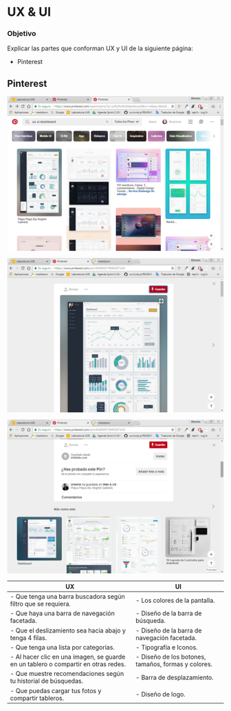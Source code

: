 # UX & UI

### Objetivo

Explicar las partes que conforman UX y UI de la siguiente página:

* Pinterest

## Pinterest

![Sin titulo](assets/images/pinterest-screenshot.png)

![Sin titulo](assets/images/pinterest-clic-screenshot.png)

![Sin titulo](assets/images/pinterest-recomendation-screenshot.png)

|             UX          |            UI          |
|-------------------------|------------------------|
|- Que tenga una barra buscadora según filtro que se requiera.|- Los colores de la pantalla.|
|- Que haya una barra de navegación facetada.                 |- Diseño de la barra de búsqueda.|
|- Que el deslizamiento sea hacia abajo y tenga 4 filas.      |- Diseño de la barra de navegación facetada.|
|- Que tenga una lista por categorías.                        |- Tipografía e Iconos.|
|- Al hacer clic en una imagen, se guarde en un tablero o compartir en otras redes.|- Diseño de los botones, tamaños, formas y colores. |
|- Que muestre recomendaciones según tu historial de búsquedas.|- Barra de desplazamiento.|
|- Que puedas cargar tus fotos y compartir tableros.           |- Diseño de logo.|
